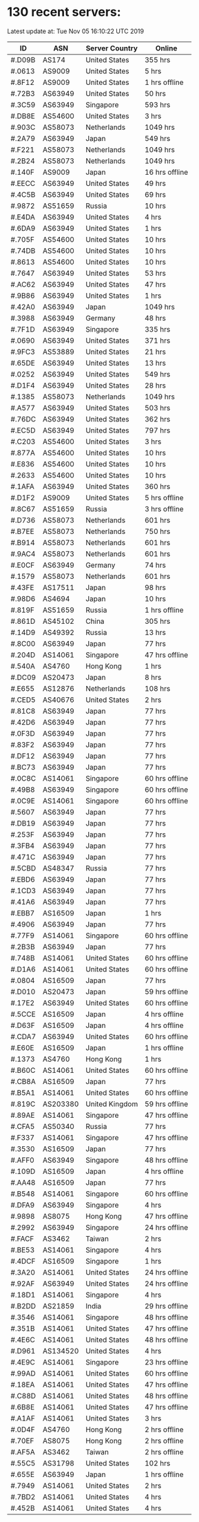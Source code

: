 # 130 recent servers:

Latest update at: Tue Nov 05 16:10:22 UTC 2019

| ID | ASN | Server Country | Online |
| -- | --- | -------------- | ------ |
| #.D09B | AS174 | United States | 355 hrs |
| #.0613 | AS9009 | United States | 5 hrs |
| #.8F12 | AS9009 | United States | 1 hrs offline |
| #.72B3 | AS63949 | United States | 50 hrs |
| #.3C59 | AS63949 | Singapore | 593 hrs |
| #.DB8E | AS54600 | United States | 3 hrs |
| #.903C | AS58073 | Netherlands | 1049 hrs |
| #.2A79 | AS63949 | Japan | 549 hrs |
| #.F221 | AS58073 | Netherlands | 1049 hrs |
| #.2B24 | AS58073 | Netherlands | 1049 hrs |
| #.140F | AS9009 | Japan | 16 hrs offline |
| #.EECC | AS63949 | United States | 49 hrs |
| #.4C5B | AS63949 | United States | 69 hrs |
| #.9872 | AS51659 | Russia | 10 hrs |
| #.E4DA | AS63949 | United States | 4 hrs |
| #.6DA9 | AS63949 | United States | 1 hrs |
| #.705F | AS54600 | United States | 10 hrs |
| #.74DB | AS54600 | United States | 10 hrs |
| #.8613 | AS54600 | United States | 10 hrs |
| #.7647 | AS63949 | United States | 53 hrs |
| #.AC62 | AS63949 | United States | 47 hrs |
| #.9B86 | AS63949 | United States | 1 hrs |
| #.42A0 | AS63949 | Japan | 1049 hrs |
| #.3988 | AS63949 | Germany | 48 hrs |
| #.7F1D | AS63949 | Singapore | 335 hrs |
| #.0690 | AS63949 | United States | 371 hrs |
| #.9FC3 | AS53889 | United States | 21 hrs |
| #.65DE | AS63949 | United States | 13 hrs |
| #.0252 | AS63949 | United States | 549 hrs |
| #.D1F4 | AS63949 | United States | 28 hrs |
| #.1385 | AS58073 | Netherlands | 1049 hrs |
| #.A577 | AS63949 | United States | 503 hrs |
| #.76DC | AS63949 | United States | 362 hrs |
| #.EC5D | AS63949 | United States | 797 hrs |
| #.C203 | AS54600 | United States | 3 hrs |
| #.877A | AS54600 | United States | 10 hrs |
| #.E836 | AS54600 | United States | 10 hrs |
| #.2633 | AS54600 | United States | 10 hrs |
| #.1AFA | AS63949 | United States | 360 hrs |
| #.D1F2 | AS9009 | United States | 5 hrs offline |
| #.8C67 | AS51659 | Russia | 3 hrs offline |
| #.D736 | AS58073 | Netherlands | 601 hrs |
| #.B7EE | AS58073 | Netherlands | 750 hrs |
| #.B914 | AS58073 | Netherlands | 601 hrs |
| #.9AC4 | AS58073 | Netherlands | 601 hrs |
| #.E0CF | AS63949 | Germany | 74 hrs |
| #.1579 | AS58073 | Netherlands | 601 hrs |
| #.43FE | AS17511 | Japan | 98 hrs |
| #.98D6 | AS4694 | Japan | 10 hrs |
| #.819F | AS51659 | Russia | 1 hrs offline |
| #.861D | AS45102 | China | 305 hrs |
| #.14D9 | AS49392 | Russia | 13 hrs |
| #.8C00 | AS63949 | Japan | 77 hrs |
| #.204D | AS14061 | Singapore | 47 hrs offline |
| #.540A | AS4760 | Hong Kong | 1 hrs |
| #.DC09 | AS20473 | Japan | 8 hrs |
| #.E655 | AS12876 | Netherlands | 108 hrs |
| #.CED5 | AS40676 | United States | 2 hrs |
| #.81C8 | AS63949 | Japan | 77 hrs |
| #.42D6 | AS63949 | Japan | 77 hrs |
| #.0F3D | AS63949 | Japan | 77 hrs |
| #.83F2 | AS63949 | Japan | 77 hrs |
| #.DF12 | AS63949 | Japan | 77 hrs |
| #.BC73 | AS63949 | Japan | 77 hrs |
| #.0C8C | AS14061 | Singapore | 60 hrs offline |
| #.49B8 | AS63949 | Singapore | 60 hrs offline |
| #.0C9E | AS14061 | Singapore | 60 hrs offline |
| #.5607 | AS63949 | Japan | 77 hrs |
| #.DB19 | AS63949 | Japan | 77 hrs |
| #.253F | AS63949 | Japan | 77 hrs |
| #.3FB4 | AS63949 | Japan | 77 hrs |
| #.471C | AS63949 | Japan | 77 hrs |
| #.5CBD | AS48347 | Russia | 77 hrs |
| #.EBD6 | AS63949 | Japan | 77 hrs |
| #.1CD3 | AS63949 | Japan | 77 hrs |
| #.41A6 | AS63949 | Japan | 77 hrs |
| #.EBB7 | AS16509 | Japan | 1 hrs |
| #.4906 | AS63949 | Japan | 77 hrs |
| #.77F9 | AS14061 | Singapore | 60 hrs offline |
| #.2B3B | AS63949 | Japan | 77 hrs |
| #.748B | AS14061 | United States | 60 hrs offline |
| #.D1A6 | AS14061 | United States | 60 hrs offline |
| #.0804 | AS16509 | Japan | 77 hrs |
| #.D010 | AS20473 | Japan | 59 hrs offline |
| #.17E2 | AS63949 | United States | 60 hrs offline |
| #.5CCE | AS16509 | Japan | 4 hrs offline |
| #.D63F | AS16509 | Japan | 4 hrs offline |
| #.CDA7 | AS63949 | United States | 60 hrs offline |
| #.E60E | AS16509 | Japan | 1 hrs offline |
| #.1373 | AS4760 | Hong Kong | 1 hrs |
| #.B60C | AS14061 | United States | 60 hrs offline |
| #.CB8A | AS16509 | Japan | 77 hrs |
| #.B5A1 | AS14061 | United States | 60 hrs offline |
| #.819C | AS203380 | United Kingdom | 59 hrs offline |
| #.89AE | AS14061 | Singapore | 47 hrs offline |
| #.CFA5 | AS50340 | Russia | 77 hrs |
| #.F337 | AS14061 | Singapore | 47 hrs offline |
| #.3530 | AS16509 | Japan | 77 hrs |
| #.AFF0 | AS63949 | Singapore | 48 hrs offline |
| #.109D | AS16509 | Japan | 4 hrs offline |
| #.AA48 | AS16509 | Japan | 77 hrs |
| #.B548 | AS14061 | Singapore | 60 hrs offline |
| #.DFA9 | AS63949 | Singapore | 4 hrs |
| #.9898 | AS8075 | Hong Kong | 47 hrs offline |
| #.2992 | AS63949 | Singapore | 24 hrs offline |
| #.FACF | AS3462 | Taiwan | 2 hrs |
| #.BE53 | AS14061 | Singapore | 4 hrs |
| #.4DCF | AS16509 | Singapore | 1 hrs |
| #.3A20 | AS14061 | United States | 24 hrs offline |
| #.92AF | AS63949 | United States | 24 hrs offline |
| #.18D1 | AS14061 | Singapore | 4 hrs |
| #.B2DD | AS21859 | India | 29 hrs offline |
| #.3546 | AS14061 | Singapore | 48 hrs offline |
| #.351B | AS14061 | United States | 47 hrs offline |
| #.4E6C | AS14061 | United States | 48 hrs offline |
| #.D961 | AS134520 | United States | 4 hrs |
| #.4E9C | AS14061 | Singapore | 23 hrs offline |
| #.99AD | AS14061 | United States | 60 hrs offline |
| #.18EA | AS14061 | United States | 47 hrs offline |
| #.C88D | AS14061 | United States | 48 hrs offline |
| #.6B8E | AS14061 | United States | 47 hrs offline |
| #.A1AF | AS14061 | United States | 3 hrs |
| #.0D4F | AS4760 | Hong Kong | 2 hrs offline |
| #.70EF | AS8075 | Hong Kong | 2 hrs offline |
| #.AF5A | AS3462 | Taiwan | 2 hrs offline |
| #.55C5 | AS31798 | United States | 102 hrs |
| #.655E | AS63949 | Japan | 1 hrs offline |
| #.7949 | AS14061 | United States | 2 hrs |
| #.7BD2 | AS14061 | United States | 4 hrs |
| #.452B | AS14061 | United States | 4 hrs |

